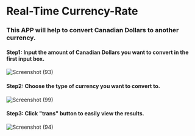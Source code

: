 # Real-Time Currency-Rate
### This APP will help to convert Canadian Dollars to another currency.

#### Step1: Input the amount of Canadian Dollars you want to convert in the first input box.

![Screenshot (93)](https://user-images.githubusercontent.com/43207918/65003410-661fe000-d8c6-11e9-9d51-891f1ff72c5e.png)

#### Step2: Choose the type of currency you want to convert to.

![Screenshot (99)](https://user-images.githubusercontent.com/43207918/65275562-ec6d3980-daf3-11e9-8119-b5dfa01e708c.png)

#### Step3: Click "trans" button to easily view the results.

![Screenshot (94)](https://user-images.githubusercontent.com/43207918/65003606-36bda300-d8c7-11e9-8405-2819d18e5d45.png)


